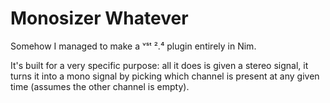 # Monosizer Whatever

Somehow I managed to make a ᵛˢᵗ ².⁴ plugin entirely in Nim.

It's built for a very specific purpose: all it does is given a stereo signal, it turns it into a mono signal by picking which channel is present at any given time (assumes the other channel is empty).